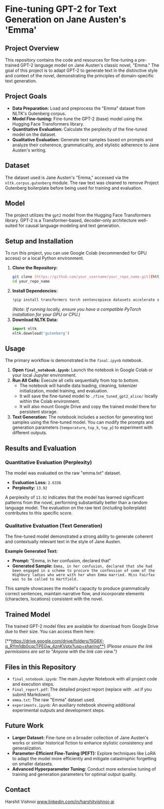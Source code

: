 # Fine-tuning GPT-2 for Text Generation on Jane Austen's 'Emma'

## Project Overview

This repository contains the code and resources for fine-tuning a pre-trained GPT-2 language model on Jane Austen's classic novel, "Emma." The goal of this project is to adapt GPT-2 to generate text in the distinctive style and context of the novel, demonstrating the principles of domain-specific text generation.

## Project Goals

* **Data Preparation:** Load and preprocess the "Emma" dataset from NLTK's Gutenberg corpus.
* **Model Fine-tuning:** Fine-tune the GPT-2 (base) model using the Hugging Face Transformers library.
* **Quantitative Evaluation:** Calculate the perplexity of the fine-tuned model on the dataset.
* **Qualitative Evaluation:** Generate text samples based on prompts and analyze their coherence, grammaticality, and stylistic adherence to Jane Austen's writing.

## Dataset

The dataset used is Jane Austen's "Emma," accessed via the `nltk.corpus.gutenberg` module. The raw text was cleaned to remove Project Gutenberg boilerplate before being used for training and evaluation.

## Model

The project utilizes the `gpt2` model from the Hugging Face Transformers library. GPT-2 is a Transformer-based, decoder-only architecture well-suited for causal language modeling and text generation.

## Setup and Installation

To run this project, you can use Google Colab (recommended for GPU access) or a local Python environment.

1.  **Clone the Repository:**
    ```bash
    git clone [https://github.com/your_username/your_repo_name.git](https://github.com/your_username/your_repo_name.git) # Replace with your actual repo URL
    cd your_repo_name
    ```
2.  **Install Dependencies:**
    ```bash
    !pip install transformers torch sentencepiece datasets accelerate scikit-learn nltk
    ```
    *(Note: If running locally, ensure you have a compatible PyTorch installation for your GPU or CPU.)*
3.  **Download NLTK Data:**
    ```python
    import nltk
    nltk.download('gutenberg')
    ```

## Usage

The primary workflow is demonstrated in the `final.ipynb` notebook.

1.  **Open `final_notebook.ipynb`:** Launch the notebook in Google Colab or your local Jupyter environment.
2.  **Run All Cells:** Execute all cells sequentially from top to bottom.
    * The notebook will handle data loading, cleaning, tokenizer initialization, model training, and evaluation.
    * It will save the fine-tuned model to `./fine_tuned_gpt2_alice/` locally within the Colab environment.
    * It will also mount Google Drive and copy the trained model there for persistent storage.
3.  **Text Generation:** The notebook includes a section for generating text samples using the fine-tuned model. You can modify the prompts and generation parameters (`temperature`, `top_k`, `top_p`) to experiment with different outputs.

## Results and Evaluation

### Quantitative Evaluation (Perplexity)

The model was evaluated on the raw "emma.txt" dataset.

* **Evaluation Loss:** `2.6336`
* **Perplexity:** `13.92`

A perplexity of `13.92` indicates that the model has learned significant patterns from the novel, performing substantially better than a random language model. The evaluation on the raw text (including boilerplate) contributes to this specific score.

### Qualitative Evaluation (Text Generation)

The fine-tuned model demonstrated a strong ability to generate coherent and contextually relevant text in the style of Jane Austen.

**Example Generated Text:**

* **Prompt:** "Emma, in her confusion, declared that"
* **Generated Sample:** `Emma, in her confusion, declared that she had been engaged in a scheme to procure the confession of some of the Highbury ladies who were with her when Emma married. Miss Fairfax was to be called to Hartfield.`

This sample showcases the model's capacity to produce grammatically correct sentences, maintain narrative flow, and incorporate elements (characters, locations) consistent with the novel.

## Trained Model

The trained GPT-2 model files are available for download from Google Drive due to their size. You can access them here:

[**https://drive.google.com/drive/folders/1liG6X-q_RYm1db0cqcTPEGw_4znKVptx?usp=sharing**]
*(Please ensure the link permissions are set to "Anyone with the link can view.")*

## Files in this Repository

* `final_notebook.ipynb`: The main Jupyter Notebook with all project code and execution steps.
* `Final_report.pdf`: The detailed project report (replace with `.md` if you submit Markdown).
* `emma.txt`: The raw "Emma" dataset used.
* `experiments.ipynb`: An auxiliary notebook showing additional experimental outputs and development steps.

## Future Work

* **Larger Dataset:** Fine-tune on a broader collection of Jane Austen's works or similar historical fiction to enhance stylistic consistency and generalization.
* **Parameter-Efficient Fine-Tuning (PEFT):** Explore techniques like LoRA to adapt the model more efficiently and mitigate catastrophic forgetting on smaller datasets.
* **Advanced Hyperparameter Tuning:** Conduct more extensive tuning of training and generation parameters for optimal output quality.

## Contact

Harshit Vishnoi
www.linkedin.com/in/harshitvishnoi-ai

